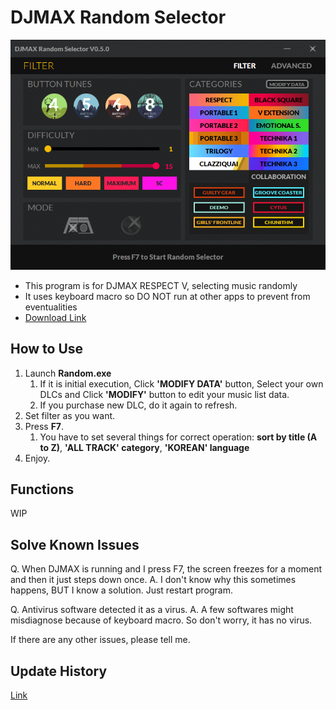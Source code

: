 # DJMAX Random Selector
![Alt Text](images/preview1.png)

* This program is for DJMAX RESPECT V, selecting music randomly
* It uses keyboard macro so DO NOT run at other apps to prevent from eventualities
* [Download Link](https://github.com/wowvv0w/DJMAX_Random_Selector/releases)

## How to Use

1. Launch **Random.exe**
    1. If it is initial execution, Click **'MODIFY DATA'** button, Select your own DLCs and Click **'MODIFY'** button to edit your music list data.
    2. If you purchase new DLC, do it again to refresh.
2. Set filter as you want.
3. Press **F7**.
    1. You have to set several things for correct operation: **sort by title (A to Z)**, **'ALL TRACK' category**, **'KOREAN' language**
4. Enjoy.

## Functions

WIP

## Solve Known Issues

Q. When DJMAX is running and I press F7, the screen freezes for a moment and then it just steps down once.
A. I don't know why this sometimes happens, BUT I know a solution. Just restart program.

Q. Antivirus software detected it as a virus.
A. A few softwares might misdiagnose because of keyboard macro. So don't worry, it has no virus.

If there are any other issues, please tell me.

## Update History

[Link](https://github.com/wowvv0w/DJMAX_Random_Selector/blob/main/UPDATE.md)